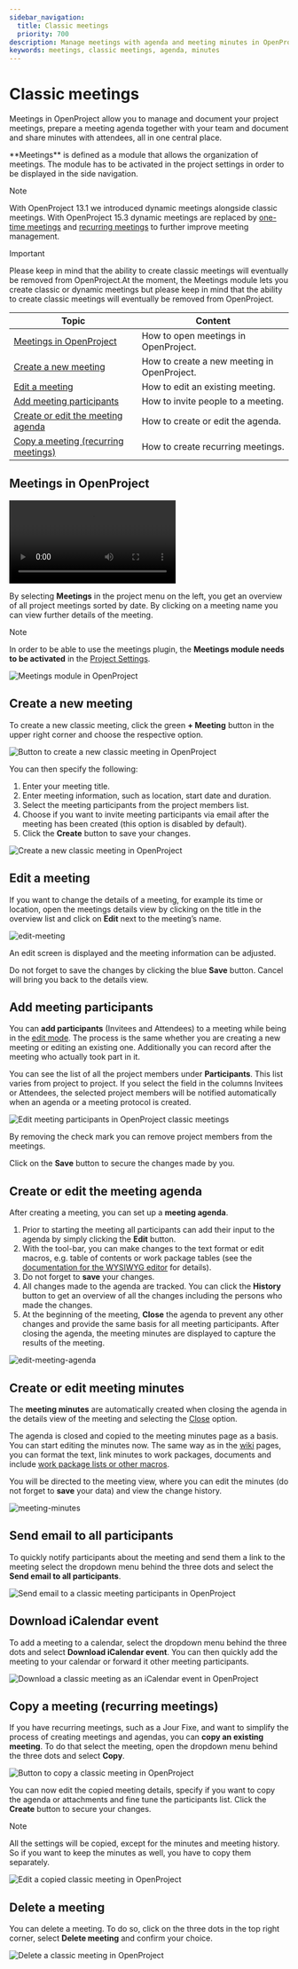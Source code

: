 ```yaml
---
sidebar_navigation:
  title: Classic meetings
  priority: 700
description: Manage meetings with agenda and meeting minutes in OpenProject.
keywords: meetings, classic meetings, agenda, minutes
---
```


# Classic meetings

Meetings in OpenProject allow you to manage and document your project meetings, prepare a meeting agenda together with your team and document and share minutes with attendees, all in one central place.

<div class="glossary">
**Meetings** is defined as a module that allows the organization of meetings. The module has to be activated in the project settings in order to be displayed in the side navigation.
</div>

> [!NOTE]
> With OpenProject 13.1 we introduced dynamic meetings alongside classic meetings. 
> With OpenProject 15.3 dynamic meetings are replaced by [one-time meetings](./one-time-meetings) and [recurring meetings](./recurring-meetings) to further improve meeting management.

> [!IMPORTANT]
> Please keep in mind that the ability to create classic meetings will eventually be removed from OpenProject.At the moment, the Meetings module lets you create classic or dynamic meetings but please keep in mind that the ability to create classic meetings will eventually be removed from OpenProject.

| Topic                                                                     | Content                                     |
|---------------------------------------------------------------------------|---------------------------------------------|
| [Meetings in OpenProject](#meetings-in-openproject)                       | How to open meetings in OpenProject.        |
| [Create a new meeting](#create-a-new-meeting)                             | How to create a new meeting in OpenProject. |
| [Edit a meeting](#edit-a-meeting)                                         | How to edit an existing meeting.            |
| [Add meeting participants](#add-meeting-participants)                     | How to invite people to a meeting.          |
| [Create or edit the meeting agenda](#create-or-edit-the-meeting-agenda)   | How to create or edit the agenda.           |
| [Copy a meeting (recurring meetings)](#copy-a-meeting-recurring-meetings) | How to create recurring meetings.           |

## Meetings in OpenProject

![A video about the Meetings module in OpenProject](https://openproject-docs.s3.eu-central-1.amazonaws.com/videos/OpenProject-How-to-Meetings.mp4)

By selecting **Meetings** in the project menu on the left, you get an overview of all project meetings sorted by date. By clicking on a meeting name you can view further details of the meeting.

> [!NOTE]
> In order to be able to use the meetings plugin, the **Meetings module needs to be activated** in the [Project Settings](../../projects/project-settings/modules/).

![Meetings module in OpenProject](meetings.png)

## Create a new meeting

To create a new classic meeting, click the green **+ Meeting** button in the upper right corner and choose the respective option.

![Button to create a new classic meeting in OpenProject](openproject_user_guide_create_classic_meeting_button.png)

You can then specify the following:

1. Enter your meeting title.
2. Enter meeting information, such as location, start date and duration.
3. Select the meeting participants from the project members list.
4. Choose if you want to invite meeting participants via email after the meeting has been created (this option is disabled by default). 
5. Click the **Create** button to save your changes.

![Create a new classic meeting in OpenProject](openproject_user_guide_create_classic_meeting_form.png)

## Edit a meeting

If you want to change the details of a meeting, for example its time or location, open the meetings details view by clicking on the title in the overview list and click on **Edit** next to the meeting’s name.

![edit-meeting](edit-meeting.png)

An edit screen is displayed and the meeting information can be adjusted.

Do not forget to save the changes by clicking the blue **Save** button. Cancel will bring you back to the details view.

## Add meeting participants

You can **add participants** (Invitees and Attendees) to a meeting while being in the [edit mode](#edit-a-meeting). The process is the same whether you are creating a new meeting or editing an existing one. Additionally you can record after the meeting who actually took part in it.

You can see the list of all the project members under **Participants**. This list varies from project to project. If you select the field in the columns Invitees or Attendees, the selected project members will be notified automatically when an agenda or a meeting protocol is created.

![Edit meeting participants in OpenProject classic meetings](openproject_user_guide_create_classic_meeting_edit_participants.png)

By removing the check mark you can remove project members from the meetings.

Click on the **Save** button to secure the changes made by you.

## Create or edit the meeting agenda

After creating a meeting, you can set up a **meeting agenda**.

1. Prior to starting the meeting all participants can add their input to the agenda by simply clicking the **Edit** button.
2. With the tool-bar, you can make changes to the text format or edit macros, e.g. table of contents or work package tables (see the [documentation for the WYSIWYG editor](../../wysiwyg) for details).
3. Do not forget to **save** your changes.
4. All changes made to the agenda are tracked. You can click the **History** button to get an overview of all the changes including the persons who made the changes.
7. At the beginning of the meeting, **Close** the agenda to prevent any other changes and provide the same basis for all meeting participants. After closing the agenda, the meeting minutes are displayed to capture the results of the meeting.

![edit-meeting-agenda](edit-meeting-agenda.png)

## Create or edit meeting minutes

The **meeting minutes** are automatically created when closing the agenda in the details view of the meeting and selecting the [Close](#create-or-edit-the-meeting-agenda) option.

The agenda is closed and copied to the meeting minutes page as a basis. You can start editing the minutes now. The same way as in the [wiki](../../wiki) pages, you can format the text, link minutes to work packages, documents and include [work package lists or other macros](../../wysiwyg/#embedding-of-work-package-attributes-and-project-attributes).

You will be directed to the meeting view, where you can edit the minutes (do not forget to **save** your data) and view the change history.

![meeting-minutes](edit-minutes.png)

## Send email to all participants

To quickly notify participants about the meeting and send them a link to the meeting select the dropdown menu behind the three dots and select the **Send email to all participants**.

![Send email to a classic meeting participants in OpenProject](send-email-to-participants.png)

## Download iCalendar event

To add a meeting to a calendar, select the dropdown menu behind the three dots and select **Download iCalendar event**. You can then quickly add the meeting to your calendar or forward it other meeting participants.

![Download a classic meeting as an iCalendar event in OpenProject](download-a-meeting.png)

## Copy a meeting (recurring meetings)

If you have recurring meetings, such as a Jour Fixe, and want to simplify the process of creating meetings and agendas, you can **copy an existing meeting**. To do that select the meeting, open the dropdown menu behind the three dots and select **Copy**.

![Button to copy a classic meeting in OpenProject](copy-meeting.png)

You can now edit the copied meeting details, specify if you want to copy the agenda or attachments and fine tune the participants list. Click the **Create** button to secure your changes.

> [!NOTE]
> All the settings will be copied, except for the minutes and meeting history. So if you want to keep the minutes as well, you have to copy them separately.

![Edit a copied classic meeting in OpenProject](openproject_user_guide_create_classic_meeting_copy_form.png)

## Delete a meeting

You can delete a meeting. To do so, click on the three dots in the top right corner, select **Delete meeting** and confirm your choice.

![Delete a classic meeting in OpenProject](delete-meeting.png)
